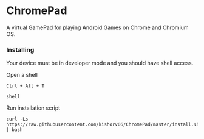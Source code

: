 # ChromePad

A virtual GamePad for playing Android Games on Chrome and Chromium OS.

### Installing

Your device must be in developer mode and you should have shell access.

Open a shell
```
Ctrl + Alt + T

shell
```

Run installation script
```
curl -Ls https://raw.githubusercontent.com/kishorv06/ChromePad/master/install.sh | bash
```
